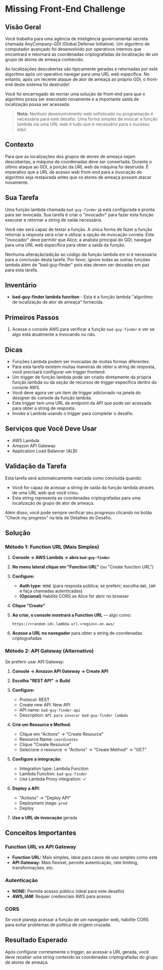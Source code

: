 # Missing Front-End Challenge

## Visão Geral

Você trabalha para uma agência de inteligência governamental secreta chamada AnyCompany-GDI (Global Defense Initiative). Um algoritmo de computador avançado foi desenvolvido por operativos internos que encontrará e retornará as coordenadas criptografadas da localização de um grupo de atores de ameaça conhecido. 

As localizações descobertas são tipicamente geradas e retornadas por este algoritmo após um operativo navegar para uma URL web específica. No entanto, após um recente ataque de ator de ameaça ao próprio GDI, o front-end deste sistema foi destruído! 

Você foi encarregado de recriar uma solução de front-end para que o algoritmo possa ser executado novamente e a importante saída de localização possa ser acessada.

> **Nota:** Nenhum desenvolvimento web sofisticado ou programação é necessária para este desafio. Uma forma simples de invocar a função lambda via uma URL web é tudo que é necessário para o sucesso aqui.

## Contexto

Para que as localizações dos grupos de atores de ameaça sejam descobertas, a máquina de coordenadas deve ser consertada. Durante o último ataque ao GDI, a porção da URL web da máquina foi destruída. É imperativo que a URL de acesso web front-end para a invocação do algoritmo seja restaurada antes que os atores de ameaça possam atacar novamente.

## Sua Tarefa

Uma função lambda chamada `bad-guy-finder` já está configurada e pronta para ser invocada. Sua tarefa é criar o "invocador" para fazer esta função executar e retornar a string de saída necessária. 

Você não será capaz de testar a função. A única forma de fazer a função retornar a resposta será criar e utilizar a opção de invocação correta. Este "invocador" deve permitir que Alice, a analista principal do GDI, navegue para uma URL web específica para obter a saída da função.

Nenhuma alteração/adição ao código da função lambda em si é necessária para a conclusão desta tarefa. Por favor, ignore todas as outras funções lambda além de "bad-guy-finder" pois elas devem ser deixadas em paz para esta tarefa.

## Inventário

- **bad-guy-finder lambda function** - Esta é a função lambda "algoritmo de localização de ator de ameaça" fornecida.

## Primeiros Passos

1. Acesse o console AWS para verificar a função `bad-guy-finder` e ver se algo está atualmente a invocando ou não.

## Dicas

- Funções Lambda podem ser invocadas de muitas formas diferentes.
- Para esta tarefa existem muitas maneiras de obter a string de resposta, você precisará configurar um trigger frontend.
- Um trigger de função lambda pode ser criado diretamente da própria função lambda ou da seção de recursos de trigger específica dentro do console AWS.
- Você deve agora ver um item de trigger adicionado na janela do designer do console da função lambda.
- Este trigger tem uma URL de endpoint da API que pode ser acessada para obter a string de resposta.
- Invoke a Lambda usando o trigger para completar o desafio.

## Serviços que Você Deve Usar

- AWS Lambda
- Amazon API Gateway
- Application Load Balancer (ALB)

## Validação da Tarefa

Esta tarefa será automaticamente marcada como concluída quando:

- Você for capaz de acessar a string de saída da função lambda através de uma URL web que você criou.
- Esta string representa as coordenadas criptografadas para uma localização de grupo de ator de ameaça.

Além disso, você pode sempre verificar seu progresso clicando no botão "Check my progress" na tela de Detalhes do Desafio.

## Solução

### Método 1: Function URL (Mais Simples)

1. **Console → AWS Lambda → abra `bad-guy-finder`**

2. **No menu lateral clique em "Function URL"** (ou "Create function URL")

3. **Configure:**
   - **Auth type:** `NONE` (para resposta pública; se preferir, escolha `AWS_IAM` e faça chamadas autenticadas)
   - **(Opcional)** Habilite CORS se Alice for abrir no browser

4. **Clique "Create"**

5. **Ao criar, o console mostrará a Function URL** — algo como:
   ```
   https://<random-id>.lambda-url.<region>.on.aws/
   ```

6. **Acesse a URL no navegador** para obter a string de coordenadas criptografadas

### Método 2: API Gateway (Alternativo)

Se preferir usar API Gateway:

1. **Console → Amazon API Gateway → Create API**

2. **Escolha "REST API" → Build**

3. **Configure:**
   - Protocol: REST
   - Create new API: New API
   - API name: `bad-guy-finder-api`
   - Description: `API para invocar bad-guy-finder lambda`

4. **Crie um Resource e Method:**
   - Clique em "Actions" → "Create Resource"
   - Resource Name: `coordinates`
   - Clique "Create Resource"
   - Selecione o resource → "Actions" → "Create Method" → "GET"

5. **Configure a integração:**
   - Integration type: Lambda Function
   - Lambda Function: `bad-guy-finder`
   - Use Lambda Proxy integration: ✓

6. **Deploy a API:**
   - "Actions" → "Deploy API"
   - Deployment stage: `prod`
   - Deploy

7. **Use a URL de invocação** gerada

## Conceitos Importantes

### Function URL vs API Gateway

- **Function URL:** Mais simples, ideal para casos de uso simples como este
- **API Gateway:** Mais flexível, permite autenticação, rate limiting, transformações, etc.

### Autenticação

- **NONE:** Permite acesso público (ideal para este desafio)
- **AWS_IAM:** Requer credenciais AWS para acesso

### CORS

Se você planeja acessar a função de um navegador web, habilite CORS para evitar problemas de política de origem cruzada.

## Resultado Esperado

Após configurar corretamente o trigger, ao acessar a URL gerada, você deve receber uma string contendo as coordenadas criptografadas do grupo de atores de ameaça.

